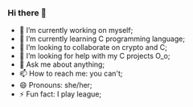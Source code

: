 ### Hi there 👋

<!--
**sphhh/sphhh** is a ✨ _special_ ✨ repository because its `README.md` (this file) appears on your GitHub profile.

Here are some ideas to get you started:
-->
- 🔭 I’m currently working on myself;
- 🌱 I’m currently learning C programming language;
- 👯 I’m looking to collaborate on crypto and C;
- 🤔 I’m looking for help with my C projects O_o;
- 💬 Ask me about anything;
- 📫 How to reach me: you can't;
- 😄 Pronouns: she/her;
- ⚡ Fun fact: I play league;
